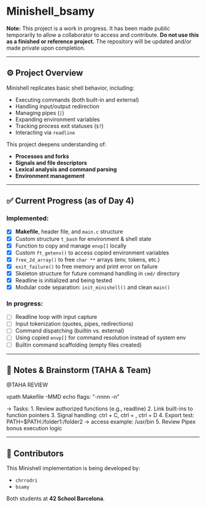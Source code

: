 # Minishell_bsamy

**Note:** This project is a work in progress. It has been made public temporarily to allow a collaborator to access and contribute. **Do not use this as a finished or reference project.** The repository will be updated and/or made private upon completion.

---

## ⚙️ Project Overview

Minishell replicates basic shell behavior, including:
- Executing commands (both built-in and external)
- Handling input/output redirection
- Managing pipes (`|`)
- Expanding environment variables
- Tracking process exit statuses (`$?`)
- Interacting via `readline`

This project deepens understanding of:
- **Processes and forks**
- **Signals and file descriptors**
- **Lexical analysis and command parsing**
- **Environment management**

---

## ✅ Current Progress (as of Day 4)

### Implemented:
- [x] **Makefile**, header file, and `main.c` structure
- [x] Custom structure `t_bash` for environment & shell state
- [x] Function to copy and manage `envp[]` locally
- [x] Custom `ft_getenv()` to access copied environment variables
- [x] `free_2d_array()` to free `char **` arrays (env, tokens, etc.)
- [x] `exit_failure()` to free memory and print error on failure
- [x] Skeleton structure for future command handling in `cmd/` directory
- [x] Readline is initialized and being tested
- [x] Modular code separation: `init_minishell()` and clean `main()`

### In progress:
- [ ] Readline loop with input capture
- [ ] Input tokenization (quotes, pipes, redirections)
- [ ] Command dispatching (builtin vs. external)
- [ ] Using copied `envp[]` for command resolution instead of system env
- [ ] Builtin command scaffolding (empty files created)

---

## 🧠 Notes & Brainstorm (TAHA & Team)

@TAHA REVIEW

vpath Makefile -MMD
echo flags: “-nnnn -n”

→ Tasks:
	1.	Review authorized functions (e.g., readline)
	2.	Link built-ins to function pointers
	3.	Signal handling: ctrl + C, ctrl + , ctrl + D
	4.	Export test: PATH=$PATH:/folder1:/folder2
→ access example: /usr/bin
	5.	Review Pipex bonus execution logic

---

## 👥 Contributors

This Minishell implementation is being developed by:

- `chrrodri`
- `bsamy`

Both students at **42 School Barcelona**.
